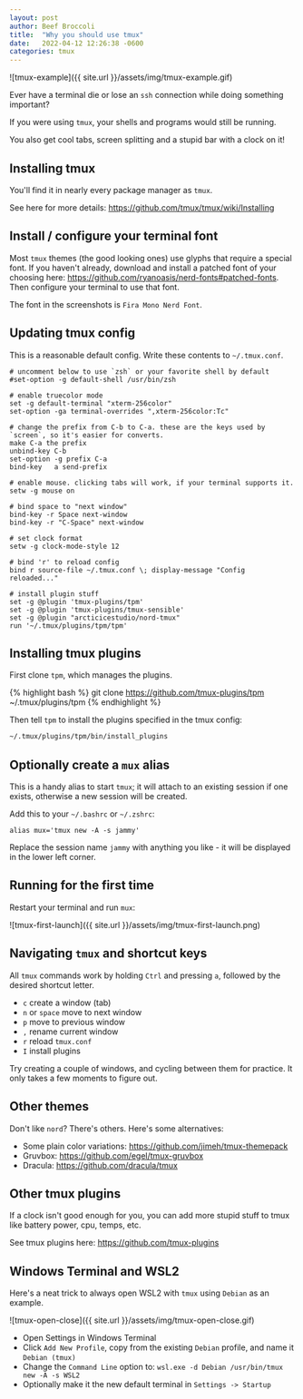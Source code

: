 ```yaml
---
layout: post
author: Beef Broccoli
title:  "Why you should use tmux"
date:   2022-04-12 12:26:38 -0600
categories: tmux
---
```


![tmux-example]({{ site.url }}/assets/img/tmux-example.gif)

Ever have a terminal die or lose an `ssh` connection while doing something important?

If you were using `tmux`, your shells and programs would still be running.

You also get cool tabs, screen splitting and a stupid bar with a clock on it! 

## Installing tmux

You'll find it in nearly every package manager as `tmux`.

See here for more details: <https://github.com/tmux/tmux/wiki/Installing>

## Install / configure your terminal font

Most `tmux` themes (the good looking ones) use glyphs that require a special font.
If you haven't already, download and install a patched font of your choosing here: <https://github.com/ryanoasis/nerd-fonts#patched-fonts>.
Then configure your terminal to use that font.

The font in the screenshots is `Fira Mono Nerd Font`.

## Updating tmux config

This is a reasonable default config. Write these contents to `~/.tmux.conf`.

```tmux
# uncomment below to use `zsh` or your favorite shell by default
#set-option -g default-shell /usr/bin/zsh

# enable truecolor mode
set -g default-terminal "xterm-256color"
set-option -ga terminal-overrides ",xterm-256color:Tc"

# change the prefix from C-b to C-a. these are the keys used by `screen`, so it's easier for converts.
make C-a the prefix
unbind-key C-b
set-option -g prefix C-a
bind-key   a send-prefix

# enable mouse. clicking tabs will work, if your terminal supports it.
setw -g mouse on

# bind space to "next window"
bind-key -r Space next-window
bind-key -r "C-Space" next-window

# set clock format
setw -g clock-mode-style 12

# bind 'r' to reload config
bind r source-file ~/.tmux.conf \; display-message "Config reloaded..."

# install plugin stuff
set -g @plugin 'tmux-plugins/tpm'
set -g @plugin 'tmux-plugins/tmux-sensible'
set -g @plugin "arcticicestudio/nord-tmux"
run '~/.tmux/plugins/tpm/tpm'
```

## Installing tmux plugins

First clone `tpm`, which manages the plugins.

{% highlight bash %}
git clone https://github.com/tmux-plugins/tpm ~/.tmux/plugins/tpm
{% endhighlight %}

Then tell `tpm` to install the plugins specified in the tmux config:

```bash
~/.tmux/plugins/tpm/bin/install_plugins
```
## Optionally create a `mux` alias

This is a handy alias to start `tmux`; it will attach to an existing session if one exists, otherwise
a new session will be created.

Add this to your `~/.bashrc` or `~/.zshrc`:

`alias mux='tmux new -A -s jammy'`

Replace the session name `jammy` with anything you like - it will be displayed in the lower left corner.

## Running for the first time

Restart your terminal and run `mux`:

![tmux-first-launch]({{ site.url }}/assets/img/tmux-first-launch.png)

## Navigating `tmux` and shortcut keys

All `tmux` commands work by holding `Ctrl` and pressing `a`, followed by the desired shortcut letter.

- `c`             create a window (tab)
- `n` or `space`  move to next window
- `p`             move to previous window
- `,`             rename current window
- `r`             reload `tmux.conf`
- `I`             install plugins

Try creating a couple of windows, and cycling between them for practice.
It only takes a few moments to figure out.

## Other themes

Don't like `nord`? There's others. Here's some alternatives:

 - Some plain color variations: <https://github.com/jimeh/tmux-themepack>
 - Gruvbox: <https://github.com/egel/tmux-gruvbox>
 - Dracula: <https://github.com/dracula/tmux>

## Other tmux plugins

If a clock isn't good enough for you, you can add more stupid stuff to tmux like battery power, cpu, temps, etc.

See tmux plugins here: <https://github.com/tmux-plugins>

## Windows Terminal and WSL2

Here's a neat trick to always open WSL2 with `tmux` using `Debian` as an example.

![tmux-open-close]({{ site.url }}/assets/img/tmux-open-close.gif)

- Open Settings in Windows Terminal
- Click `Add New Profile`, copy from the existing `Debian` profile, and name it `Debian (tmux)`
- Change the `Command Line` option to: `wsl.exe -d Debian /usr/bin/tmux new -A -s WSL2`
- Optionally make it the new default terminal in `Settings -> Startup`
